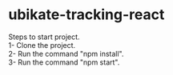 # ubikate-tracking-react
Steps to start project.  
1- Clone the project.  
2- Run the command "npm install".  
3- Run the command "npm start".  
